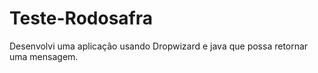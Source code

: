 # Teste-Rodosafra
Desenvolvi uma aplicação usando Dropwizard e java que possa retornar uma mensagem.
